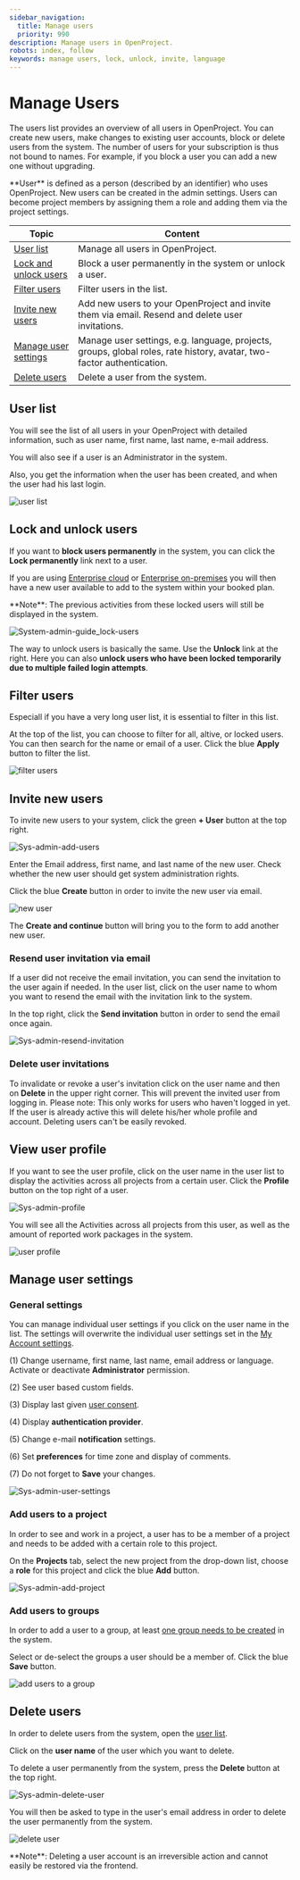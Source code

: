 ```yaml
---
sidebar_navigation:
  title: Manage users
  priority: 990
description: Manage users in OpenProject.
robots: index, follow
keywords: manage users, lock, unlock, invite, language
---
```


# Manage Users

The users list provides an overview of all users in OpenProject. You can create new users, make changes to existing user accounts, block or delete users from the system. The number of users for your subscription is thus not bound to names. For example, if you block a user you can add a new one without upgrading.

<div class="glossary">
**User** is defined as a person (described by an identifier) who uses OpenProject. New users can be created in the admin settings. Users can become project members by assigning them a role and adding them via the project settings.
</div>


| Topic                                           | Content                                                      |
| ----------------------------------------------- | ------------------------------------------------------------ |
| [User list](#user-list)                         | Manage all users in OpenProject.                             |
| [Lock and unlock users](#lock-and-unlock-users) | Block a user permanently in the system or unlock a user.     |
| [Filter users](#filter-users)                   | Filter users in the list.                                    |
| [Invite new users](#invite-new-users)           | Add new users to your OpenProject and invite them via email. Resend and delete user invitations. |
| [Manage user settings](#manage-user-settings)   | Manage user settings, e.g. language, projects, groups, global roles, rate history, avatar, two-factor authentication. |
| [Delete users](#delete-users)                   | Delete a user from the system.                               |

## User list

You will see the list of all users in your OpenProject with detailed information, such as user name, first name, last name, e-mail address.

You will also see if a user is an Administrator in the system.

Also, you get the information when the user has been created, and when the user had his last login.

![user list](image-20200211141841492.png)

## Lock and unlock users

If you want to **block users permanently** in the system, you can click the **Lock permanently** link next to a user.

If you are using [Enterprise cloud](../../../cloud-edition-guide) or [Enterprise on-premises](../../../enterprise-edition-guide) you will then have a new user available to add to the system within your booked plan.

<div class="alert alert-info" role="alert">
**Note**: The previous activities from these locked users will still be displayed in the system.
</div>

![System-admin-guide_lock-users](System-admin-guide_lock-users.png)

The way to unlock users is basically the same. Use the **Unlock** link at the right. 
Here you can also **unlock users who have been locked temporarily due to multiple failed login attempts**. 

## Filter users

Especiall if you have a very long user list, it is essential to filter in this list.

At the top of the list, you can choose to filter for all, altive, or locked users. 
You can then search for the name or email of a user. Click the blue **Apply** button to filter the list.

![filter users](image-20200115155456033.png)

## Invite new users

To invite new users to your system, click the green **+ User** button at the top right.

![Sys-admin-add-users](Sys-admin-add-users.png)

Enter the Email address, first name, and last name of the new user. Check whether the new user should get system administration rights.

Click the blue **Create** button in order to invite the new user via email.

![new user](image-20200115155855409.png)

The **Create and continue** button will bring you to the form to add another new user.

### Resend user invitation via email

If a user did not receive the email invitation, you can send the invitation to the user again if needed. In the user list, click on the user name to whom you want to resend the email with the invitation link to the system.

In the top right, click the **Send invitation** button in order to send the email once again.

![Sys-admin-resend-invitation](Sys-admin-resend-invitation.png)

### Delete user invitations
To invalidate or revoke a user's invitation click on the user name and then on **Delete** in the upper right corner. This will prevent the invited user from logging in. 
Please note: This only works for users who haven't logged in yet. If the user is already active this will delete his/her whole profile and account. Deleting users can't be easily revoked.

## View user profile

If you want to see the user profile, click on the user name in the user list to display the activities across all projects from a certain user. Click the **Profile** button on the top right of a user.

![Sys-admin-profile](Sys-admin-profile.png)



You will see all the Activities across all projects from this user, as well as the amount of reported work packages in the system.

![user profile](image-20200115162109669.png)

## Manage user settings

### General settings

You can manage individual user settings if you click on the user name in the list. The settings will overwrite the individual user settings set in the [My Account settings](../../../getting-started/my-account/).

(1) Change username, first name, last name, email address or language. Activate or deactivate **Administrator** permission.

(2) See user based custom fields.

(3) Display last given [user consent](../settings/#user-consent).

(4) Display **authentication provider**.

(5) Change e-mail **notification** settings.

(6) Set **preferences** for time zone and display of comments.

(7) Do not forget to **Save** your changes.

![Sys-admin-user-settings](Sys-admin-user-settings.png)

### Add users to a project

In order to see and work in a project, a user has to be a member of a project and needs to be added with a certain role to this project.

On the **Projects** tab, select the new project from the drop-down list, choose a **role** for this project and click the blue **Add** button.

![Sys-admin-add-project](Sys-admin-add-project.gif)

### Add users to groups

In order to add a user to a group, at least [one group needs to be created](../groups) in the system.

Select or de-select the groups a user should be a member of. Click the blue **Save** button.

![add users to a group](image-20200115165406439.png)



## Delete users

In order to delete users from the system, open the [user list](#user-list).

Click on the **user name** of the user which you want to delete.

To delete a user permanently from the system, press the **Delete** button at the top right. 

![Sys-admin-delete-user](Sys-admin-delete-user.png)

You will then be asked to type in the user's email address in order to delete the user permanently from the system.

![delete user](image-20200115162533470.png)

<div class="alert alert-info" role="alert">
**Note**: Deleting a user account is an irreversible action and cannot easily be restored via the frontend.
</div>
